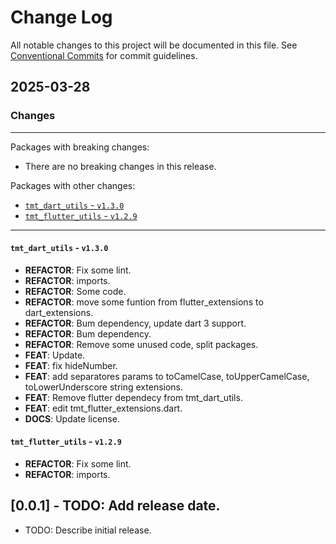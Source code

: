 # Change Log

All notable changes to this project will be documented in this file.
See [Conventional Commits](https://conventionalcommits.org) for commit guidelines.

## 2025-03-28

### Changes

---

Packages with breaking changes:

 - There are no breaking changes in this release.

Packages with other changes:

 - [`tmt_dart_utils` - `v1.3.0`](#tmt_dart_utils---v130)
 - [`tmt_flutter_utils` - `v1.2.9`](#tmt_flutter_utils---v129)

---

#### `tmt_dart_utils` - `v1.3.0`

 - **REFACTOR**: Fix some lint.
 - **REFACTOR**: imports.
 - **REFACTOR**: Some code.
 - **REFACTOR**: move some funtion from flutter_extensions to dart_extensions.
 - **REFACTOR**: Bum dependency, update dart 3 support.
 - **REFACTOR**: Bum dependency.
 - **REFACTOR**: Remove some unused code, split packages.
 - **FEAT**: Update.
 - **FEAT**: fix hideNumber.
 - **FEAT**: add separatores params to toCamelCase, toUpperCamelCase, toLowerUnderscore string extensions.
 - **FEAT**: Remove flutter dependecy from tmt_dart_utils.
 - **FEAT**: edit tmt_flutter_extensions.dart.
 - **DOCS**: Update license.

#### `tmt_flutter_utils` - `v1.2.9`

 - **REFACTOR**: Fix some lint.
 - **REFACTOR**: imports.

## [0.0.1] - TODO: Add release date.

* TODO: Describe initial release.
